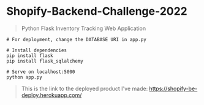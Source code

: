 # Shopify-Backend-Challenge-2022

> Python Flask Inventory Tracking Web Application

```
# For deployment, change the DATABASE URI in app.py

# Install dependencies
pip install flask
pip install flask_sqlalchemy

# Serve on localhost:5000
python app.py
```

> This is the link to the deployed product I've made: https://shopify-be-deploy.herokuapp.com/
